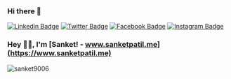 ### Hi there 👋

<!--
**kay2xqsh/kay2xqsh** is a ✨ _special_ ✨ repository because its `README.md` (this file) appears on your GitHub profile.

Here are some ideas to get you started:

- 🔭 I’m currently working on ...
- 🌱 I’m currently learning ...
- 👯 I’m looking to collaborate on ...
- 🤔 I’m looking for help with ...
- 💬 Ask me about ...
- 📫 How to reach me: ...
- 😄 Pronouns: ...
- ⚡ Fun fact: ...
-->
[![Linkedin Badge](https://img.shields.io/badge/-sanketpatil-blue?style=flat-square&logo=Linkedin&logoColor=white&link=https://www.linkedin.com/in/sanket-patil-b4134362/)](https://www.linkedin.com/in/sanket-patil-b4134362/) [![Twitter Badge](https://img.shields.io/badge/-@sanket__patil-1ca0f1?style=flat-square&labelColor=1ca0f1&logo=twitter&logoColor=white&link=https://twitter.com/sanket__patil)](https://twitter.com/sanket__patil) [![Facebook Badge](https://img.shields.io/badge/-@____sanket____patil____-3b5998?style=flat-square&labelColor=3b5998&logo=facebook&logoColor=white&link=https://www.facebook.com/profile.php?id=100004711200725&sk=about)](https://www.facebook.com/profile.php?id=100004711200725&sk=about) [![Instagram Badge](https://img.shields.io/badge/-@____sanket____patil____-D7008A?style=flat-square&labelColor=D7008A&logo=Instagram&logoColor=white&link=https://www.instagram.com/____sanket____patil____/)](https://www.instagram.com/____sanket____patil____/)
 

### Hey 👋🏽, I'm [Sanket! - www.sanketpatil.me](https://www.sanketpatil.me)  
<p align="left"> <img src="https://komarev.com/ghpvc/?username=sanket9006" alt="sanket9006" /> </p> 
